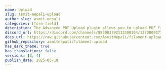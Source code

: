 ```yaml
---
name: Upload
slug: asmit-nepali-upload
author_slug: asmit-nepali
categories: [form-field]
description: The Advanced PDF Upload plugin allows you to upload PDF files with preview functionality along with Filament's default file upload features. This package provides a seamless way to handle PDF uploads with customizable preview options.
discord_url: https://discord.com/channels/883083792112300104/1373800377031594036
docs_url: https://raw.githubusercontent.com/AsmitNepali/filament-upload/refs/heads/main/README.md
github_repository: asmitnepali/filament-upload
has_dark_theme: true
has_translations: false
versions: [3, 4]
publish_date: 2025-05-18
---
```

